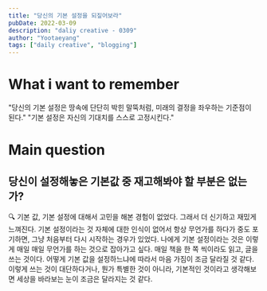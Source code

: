 ```yaml
---
title: "당신의 기본 설정을 되짚어보라"
pubDate: 2022-03-09
description: "daliy creative - 0309"
author: "Yootaeyang"
tags: ["daily creative", "blogging"]
---
```


# What i want to remember

"당신의 기본 설정은 땅속에 단단히 박힌 말뚝처럼, 미래의 결정을 좌우하는 기준점이 된다."
"기본 설정은 자신의 기대치를 스스로 고정시킨다."

# Main question

## 당신이 설정해놓은 기본값 중 재고해봐야 할 부분은 없는가?

🔍 기본 값, 기본 설정에 대해서 고민을 해본 경험이 없었다. 그래서 더 신기하고 재밌게 느껴진다. 기본 설정이라는 것 자체에 대한 인식이 없어서 항상 무언가를 하다가 중도 포기하면, 그냥 처음부터 다시 시작하는 경우가 있었다. 나에게 기본 설정이라는 것은 이렇게 매일 매일 무언가를 하는 것으로 잡아가고 싶다. 매일 책을 한 쪽 씩이라도 읽고, 글을 쓰는 것이다. 어떻게 기본 값을 설정하느냐에 따라서 마음 가짐이 조금 달라질 것 같다. 이렇게 쓰는 것이 대단하다거나, 뭔가 특별한 것이 아니라, 기본적인 것이라고 생각해보면 세상을 바라보는 눈이 조금은 달라지는 것 같다.
